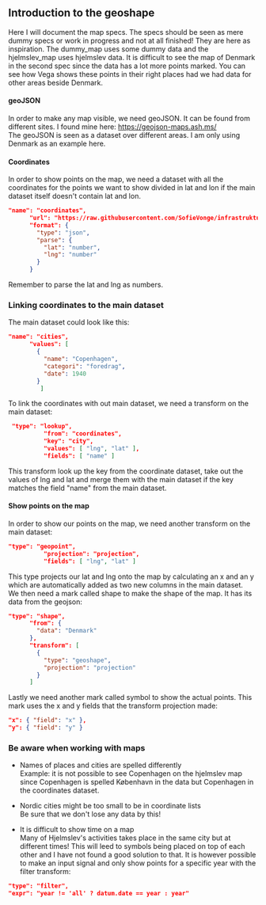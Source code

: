 ## Introduction to the geoshape

Here I will document the map specs. The specs should be seen as mere dummy specs or work in progress and not at all finished! They are here as inspiration.
The dummy_map uses some dummy data and the hjelmslev_map uses hjelmslev data. It is difficult to see the map of Denmark in the second spec since the data has a lot more points marked.
You can see how Vega shows these points in their right places had we had data for other areas beside Denmark.

#### geoJSON
In order to make any map visible, we need geoJSON. It can be found from different sites. I found mine here: https://geojson-maps.ash.ms/  
The geoJSON is seen as a dataset over different areas. I am only using Denmark as an example here.

#### Coordinates
In order to show points on the map, we need a dataset with all the coordinates for the points we want to show divided in lat and lon if the main dataset itself doesn't contain lat and lon.

```json
"name": "coordinates",
      "url": "https://raw.githubusercontent.com/SofieVonge/infrastrukturalisme/master/data/map/coordinates.json",
      "format": {
        "type": "json",
        "parse": {
          "lat": "number",
          "lng": "number"
        }
      }
```

Remember to parse the lat and lng as numbers.

### Linking coordinates to the main dataset
The main dataset could look like this:
```json
"name": "cities",
      "values": [
        {
          "name": "Copenhagen",
          "categori": "foredrag",
          "date": 1940 
        }
         ]
```
To link the coordinates with out main dataset, we need a transform on the main dataset:
```json
 "type": "lookup",
          "from": "coordinates",
          "key": "city",
          "values": [ "lng", "lat" ],
          "fields": [ "name" ]
```
This transform look up the key from the coordinate dataset, take out the values of lng and lat and merge them with the main dataset if the key matches the field "name" from the main dataset.

#### Show points on the map
In order to show our points on the map, we need another transform on the main dataset:
```json
"type": "geopoint",
          "projection": "projection",
          "fields": [ "lng", "lat" ]
```
This type projects our lat and lng onto the map by calculating an x and an y which are automatically added as two new columns in the main dataset.  
We then need a mark called shape to make the shape of the map. It has its data from the geojson:
```json
"type": "shape",
      "from": {
        "data": "Denmark"
      },
      "transform": [
        {
          "type": "geoshape",
          "projection": "projection"
        }
      ]
```
Lastly we need another mark called symbol to show the actual points. This mark uses the x and y fields that the transform projection made:
```json
"x": { "field": "x" },
"y": { "field": "y" }
```
 
 
 ### Be aware when working with maps
 
* Names of places and cities are spelled differently  
Example: it is not possible to see Copenhagen on the hjelmslev map since Copenhagen is spelled København in the data but Copenhagen in the coordinates dataset.

* Nordic cities might be too small to be in coordinate lists  
Be sure that we don't lose any data by this!

* It is difficult to show time on a map  
Many of Hjelmslev's activities takes place in the same city but at different times! This will leed to symbols being placed on top of each other and I have not found a good solution to that.
It is however possible to make an input signal and only show points for a specific year with the filter transform:
```json
"type": "filter",
"expr": "year != 'all' ? datum.date == year : year"
```    


